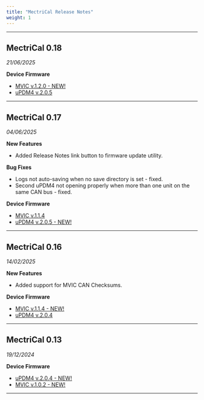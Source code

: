 ```yaml
---
title: "MectriCal Release Notes"
weight: 1
---
```


---

## MectriCal 0.18
*21/06/2025*

**Device Firmware**
 - [MVIC v.1.2.0 - NEW!](../mvic/MvicReleaseNotes/#mvic-120)
 - [uPDM4 v.2.0.5](../updm4/Updm4ReleaseNotes/#updm4-v205)

---

## MectriCal 0.17
*04/06/2025*

**New Features**
 - Added Release Notes link button to firmware update utility.

**Bug Fixes**
 - Logs not auto-saving when no save directory is set - fixed.
 - Second uPDM4 not opening properly when more than one unit on the same CAN bus - fixed.

 **Device Firmware**
 - [MVIC v.1.1.4](../mvic/MvicReleaseNotes/#mvic-v114)
 - [uPDM4 v.2.0.5 - NEW!](../updm4/Updm4ReleaseNotes/#updm4-v205)

 ---

## MectriCal 0.16
*14/02/2025*

**New Features**
 - Added support for MVIC CAN Checksums.

**Device Firmware**
 - [MVIC v.1.1.4 - NEW!](../mvic/MvicReleaseNotes/#mvic-v114)
 - [uPDM4 v.2.0.4](../updm4/Updm4ReleaseNotes/#updm4-v204)
 
 ---

 ## MectriCal 0.13
*19/12/2024*

**Device Firmware**
 - [uPDM4 v.2.0.4 - NEW!](../updm4/Updm4ReleaseNotes/#updm4-v204)
 - [MVIC v.1.0.2 - NEW!](../mvic/MvicReleaseNotes)

 ---